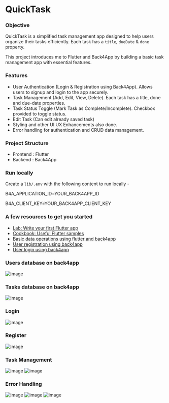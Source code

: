 # QuickTask

### Objective

QuickTask is a simplified task management app designed to help users organize their tasks efficiently. Each task has a `title`, `dueDate` & `done` property.

This project introduces me to Flutter and Back4App by building a basic task management app with essential features.

### Features

- User Authentication (Login & Registration using Back4App). Allows users to signup and login to the app securely.
- Task Management (Add, Edit, View, Delete). Each task has a title, done and due-date properties.
- Task Status Toggle (Mark Task as Complete/Incomplete). Checkbox provided to toggle status.
- Edit Task (Can edit already saved task)
- Styling and other UI UX Enhancements also done.
- Error handling for authentication and CRUD data management.

### Project Structure

- Frontend : Flutter
- Backend : Back4App

### Run locally

Create a `lib/.env` with the following content to run locally -

B4A_APPLICATION_ID=YOUR_BACK4APP_ID

B4A_CLIENT_KEY=YOUR_BACK4APP_CLIENT_KEY

### A few resources to get you started

- [Lab: Write your first Flutter app](https://www.back4app.com/docs/flutter/parse-sdk/parse-flutter-sdk)
- [Cookbook: Useful Flutter samples](https://docs.flutter.dev/cookbook)
- [Basic data operations using flutter and back4app](https://www.back4app.com/docs/flutter/parse-sdk/data-objects/flutter-crud)
- [User registration using back4app](https://www.back4app.com/docs/flutter/parse-sdk/users/flutter-sign-up)
- [User login using back4app](https://www.back4app.com/docs/flutter/parse-sdk/users/flutter-login)

### Users database on back4app
![image](https://github.com/user-attachments/assets/da572590-7728-4de0-8773-200aacf2484f)

### Tasks database on back4app
![image](https://github.com/user-attachments/assets/d4ddf496-acab-4c4a-b449-736dbde218e0)

### Login
![image](https://github.com/user-attachments/assets/d3d1073c-52d2-48bd-9bcd-b5d0922a4167)

### Register
![image](https://github.com/user-attachments/assets/fac26bc9-2194-40a4-a840-544eec0b33f8)

### Task Management
![image](https://github.com/user-attachments/assets/e266251e-1eb5-4e9c-8f2e-a42ad2584bf8)
![image](https://github.com/user-attachments/assets/90fbc917-18c1-4cb8-8030-31fbb4c141e5)

### Error Handling
![image](https://github.com/user-attachments/assets/42d8b694-bfbc-4f06-977c-78e5e24b98e2)
![image](https://github.com/user-attachments/assets/15481474-d933-4342-8f34-71f7694034ba)
![image](https://github.com/user-attachments/assets/cd41d244-9665-4dfb-a2d4-ff7b0e3353b9)
